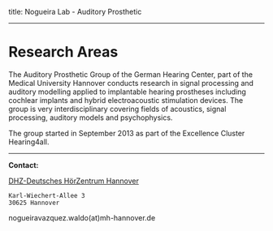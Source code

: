 title: Nogueira Lab - Auditory Prosthetic
***

# Research Areas #

The Auditory Prosthetic Group of the German Hearing Center, part of the Medical University Hannover conducts research in signal processing and auditory modelling applied to implantable hearing prostheses including cochlear implants and hybrid electroacoustic stimulation devices. The group is very interdisciplinary covering fields of acoustics, signal processing, auditory models and psychophysics.

The group started in September 2013 as part of the Excellence Cluster Hearing4all. 


----------




**Contact:**

[DHZ-Deutsches HörZentrum Hannover](http://www.hoerzentrum-hannover.de/index.php?id=1)

    
    Karl-Wiechert-Allee 3 
    30625 Hannover
    

nogueiravazquez.waldo(at)mh-hannover.de

